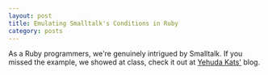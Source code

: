 ```yaml
---
layout: post
title: Emulating Smalltalk's Conditions in Ruby
category: posts
---
```


As a Ruby programmers, we're genuinely intrigued by Smalltalk. If you missed
the example, we showed at class, check it out at [Yehuda Kats'][] blog.

[Yehuda Kats']: http://yehudakatz.com/2009/10/04/emulating-smalltalks-conditionals-in-ruby/
